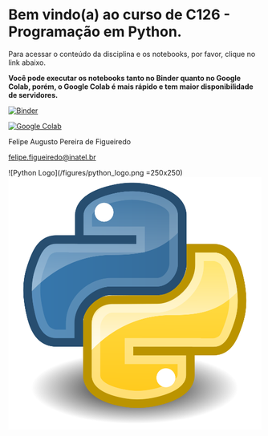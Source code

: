 # Bem vindo(a) ao curso de C126 - Programação em Python.

Para acessar o conteúdo da disciplina e os notebooks, por favor, clique no link abaixo.

**Você pode executar os notebooks tanto no Binder quanto no Google Colab, porém, o Google Colab é mais rápido e tem maior disponibilidade de servidores.**

[![Binder](https://mybinder.org/badge_logo.svg)](https://mybinder.org/v2/gh/zz4fap/python-programming/master?filepath=notebooks%2FTema00_Conteudo.ipynb)

[![Google Colab](https://badgen.net/badge/Launch/on%20Google%20Colab/blue?icon=terminal)](https://colab.research.google.com/github/zz4fap/python-programming/blob/master/notebooks/Tema00_Conteudo.ipynb)


Felipe Augusto Pereira de Figueiredo

felipe.figueiredo@inatel.br

![Python Logo](/figures/python_logo.png =250x250) ![Inatel Logo](/figures/python_logo.png)
